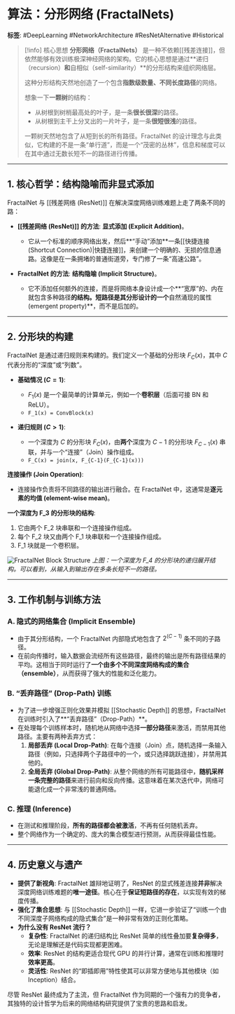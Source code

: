 # 算法：分形网络 (FractalNets)

**标签**: #DeepLearning #NetworkArchitecture #ResNetAlternative #Historical

> [!info] 核心思想
> **分形网络（FractalNets）** 是一种不依赖[[残差连接]]，但依然能够有效训练极深神经网络的架构。它的核心思想是通过**递归（recursion）**和**自相似（self-similarity）**的分形结构来组织网络层。
>
> 这种分形结构天然地创造了一个包含**指数级数量、不同长度路径**的网络。
>
> 想象一下**一颗树**的结构：
> - 从树根到树梢最高处的叶子，是一条**很长很深**的路径。
> - 从树根到主干上分叉出的一片叶子，是一条**很短很浅**的路径。
>
> 一颗树天然地包含了从短到长的所有路径。FractalNet 的设计理念与此类似，它构建的不是一条“单行道”，而是一个“茂密的丛林”，信息和梯度可以在其中通过无数长短不一的路径进行传播。

---

## 1. 核心哲学：结构隐喻而非显式添加

FractalNet 与 [[残差网络 (ResNet)]] 在解决深度网络训练难题上走了两条不同的路：

- **[[残差网络 (ResNet)]] 的方法**: **显式添加 (Explicit Addition)**。
    - 它从一个标准的顺序网络出发，然后**“手动”添加**一条[[快捷连接 (Shortcut Connection)|快捷连接]]，来创建一个明确的、无损的信息通路。这像是在一条拥堵的普通街道旁，专门修了一条“高速公路”。

- **FractalNet 的方法**: **结构隐喻 (Implicit Structure)**。
    - 它不添加任何额外的连接，而是将网络本身设计成一个**“宽厚”的、内在就包含多种路径**的结构。短路径是其分形设计的一个**自然涌现的属性 (emergent property)**，而不是后加的。

---

## 2. 分形块的构建

FractalNet 是通过递归规则来构建的。我们定义一个基础的分形块 $F_C(x)$，其中 $C$ 代表分形的“深度”或“列数”。

- **基础情况 ($C=1$)**:
    - $F_1(x)$ 是一个最简单的计算单元，例如一个**卷积层**（后面可接 BN 和 ReLU）。
    - `F_1(x) = ConvBlock(x)`

- **递归规则 ($C > 1$)**:
    - 一个深度为 $C$ 的分形块 $F_C(x)$，由**两个**深度为 $C-1$ 的分形块 $F_{C-1}(x)$ 串联，并与一个“连接”（Join）操作组成。
    - `F_C(x) = join(x, F_{C-1}(F_{C-1}(x)))`

**连接操作 (Join Operation)**:
- 连接操作负责将不同路径的输出进行融合。在 FractalNet 中，这通常是**逐元素的均值 (element-wise mean)**。

**一个深度为 F_3 的分形块的结构**:
1.  它由两个 F_2 块串联和一个连接操作组成。
2.  每个 F_2 块又由两个 F_1 块串联和一个连接操作组成。
3.  F_1 块就是一个卷积层。

![FractalNet Block Structure](https://i.stack.imgur.com/G5lO5.png)
*上图：一个深度为 F_4 的分形块的递归展开结构。可以看到，从输入到输出存在多条长短不一的路径。*

---

## 3. 工作机制与训练方法

### A. 隐式的网络集合 (Implicit Ensemble)
- 由于其分形结构，一个 FractalNet 内部隐式地包含了 $2^{(C-1)}$ 条不同的子路径。
- 在前向传播时，输入数据会流经所有这些路径，最终的输出是所有路径结果的平均。这相当于同时运行了**一个由多个不同深度网络构成的集合（ensemble）**，从而获得了强大的性能和泛化能力。

### B. “丢弃路径” (Drop-Path) 训练
- 为了进一步增强正则化效果并模拟 [[Stochastic Depth]] 的思想，FractalNet 在训练时引入了**“丢弃路径”（Drop-Path）**。
- 在处理每个训练样本时，随机地从网络中选择**一部分路径**来激活，而禁用其他路径。主要有两种丢弃方式：
    1.  **局部丢弃 (Local Drop-Path)**: 在每个连接（Join）点，随机选择一条输入路径（例如，只选择两个子路径中的一个，或只选择跳跃连接），并禁用其他的。
    2.  **全局丢弃 (Global Drop-Path)**: 从整个网络的所有可能路径中，**随机采样一条完整的路径**来进行前向和反向传播。这意味着在某次迭代中，网络可能退化成一个非常浅的普通网络。

### C. 推理 (Inference)
- 在测试和推理阶段，**所有的路径都会被激活**，不再有任何随机丢弃。
- 整个网络作为一个确定的、庞大的集合模型进行预测，从而获得最佳性能。

---

## 4. 历史意义与遗产

- **提供了新视角**: FractalNet 雄辩地证明了，ResNet 的显式残差连接**并非**解决深度网络训练难题的**唯一途径**。核心在于**保证短路径的存在**，以实现有效的梯度传播。
- **强化了集合思想**: 与 [[Stochastic Depth]] 一样，它进一步验证了“训练一个由不同深度子网络构成的隐式集合”是一种非常有效的正则化策略。
- **为什么没有 ResNet 流行？**
    - **复杂性**: FractalNet 的递归结构比 ResNet 简单的线性叠加要**复杂得多**，无论是理解还是代码实现都更困难。
    - **效率**: ResNet 的结构更适合现代 GPU 的并行计算，通常在训练和推理时**效率更高**。
    - **灵活性**: ResNet 的“即插即用”特性使其可以非常方便地与其他模块（如 Inception）结合。

尽管 ResNet 最终成为了主流，但 FractalNet 作为同期的一个强有力的竞争者，其独特的设计哲学为后来的网络结构研究提供了宝贵的思路和启发。